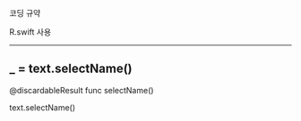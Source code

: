 코딩 규약

R.swift 사용

-------------------------
_ = text.selectName() 
-------------------------

@discardableResult
func selectName()

text.selectName()
